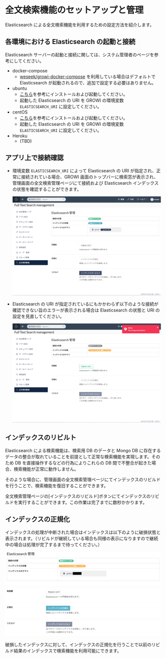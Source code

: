 # 全文検索機能のセットアップと管理

Elasticsearch による全文検索機能を利用するための設定方法を紹介します。

## 各環境における Elasticsearch の起動と接続
Elasticsearch サーバーの起動と接続に関しては、システム管理者のページを参考にしてください。
- docker-compose
  - [weseek/growi-docker-compose](https://github.com/weseek/growi-docker-compose) を利用している場合はデフォルトで Elasticsearch が起動されるので、追加で設定する必要はありません。
- ubuntu
  - [こちら](../../admin-guide/getting-started/ubuntu-server.html#elasticsearch)を参考にインストールおよび起動してください。
  - 起動した Elasticsearch の URI を GROWI の環境変数 `ELASTICSEARCH_URI` に設定してください。
- centOS
  - [こちら](../../admin-guide/getting-started/centos.html#elasticsearch)を参考にインストールおよび起動してください。
  - 起動した Elasticsearch の URI を GROWI の環境変数 `ELASTICSEARCH_URI` に設定してください。
- Heroku
  - (TBD)

## アプリ上で接続確認
- 環境変数 `ELASTICSEARCH_URI` によって Elasticsearch の URI が指定され、正常に接続されている場合、GROWI 画面のトップバーに検索窓が表示され、管理画面の全文検索管理ページにて接続および Elasticsearch インデックスの状態を確認することができます。

  ![](./images/setup-search-system1.png)

- Elasticsearch の URI が指定されているにもかかわらず以下のような接続が確認できない旨のエラーが表示される場合は Elasticsearch の状態と URI の設定を見直してください。

  ![](./images/setup-search-system2.png)

## インデックスのリビルト
Elasticsearch による検索機能は、検索用 DB のデータと Mongo DB に存在するデータの整合が取れていることを前提として正常な検索機能を実現します。そのため DB を直接操作するなどの行為によりこれらの DB 間で不整合が起きた場合、検索機能が正常に動作しません。

そのような場合に、管理画面の全文検索管理ページにてインデックスのリビルドを行うことで、検索機能を復旧することができます。

全文検索管理ページの[インデックスのリビルド]ボタンにてインデックスのリビルドを実行することができます。この作業は完了までに数秒かかります。

## インデックスの正規化
インデックスの処理が中断された場合はインデックスは以下のように破損状態と表示されます。（リビルドが継続している場合も同様の表示になりますので継続中の場合は処理が完了するまで待ってください。）

![](./images/setup-search-system3.png)

破損したインデックスに対して、インデックスの正規化を行うことで以前のリビルド結果のインデックスで検索機能を利用可能にできます。






